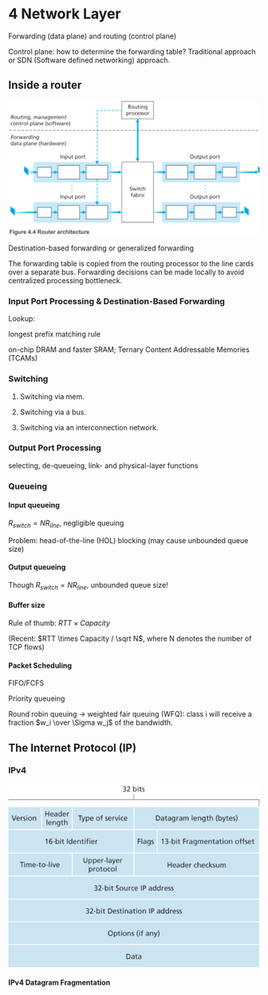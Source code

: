 # 4 Network Layer

Forwarding (data plane) and routing (control plane)

Control plane: how to determine the forwarding table? Traditional approach or SDN (Software defined networking) approach.

## Inside a router

![Screen Shot 2021-02-28 at 12.53.35 PM](4-network%20layer.assets/Screen%20Shot%202021-02-28%20at%2012.53.35%20PM.png)

Destination-based forwarding or generalized forwarding

The forwarding table is copied from the routing processor to the line cards over a separate bus. Forwarding decisions can be made locally to avoid centralized processing bottleneck.

### Input Port Processing & Destination-Based Forwarding

Lookup:

 longest prefix matching rule

on-chip DRAM and faster SRAM; Ternary Content Addressable Memories (TCAMs)

### Switching

1) Switching via mem.

2) Switching via a bus.

3) Switching via an interconnection network.

### Output Port Processing

selecting, de-queueing, link- and physical-layer functions

### Queueing

#### Input queueing

$R_{switch} = N R_{line}$, negligible queuing

Problem: head-of-the-line (HOL) blocking (may cause unbounded queue size)

#### Output queueing

Though $R_{switch} = N R_{line}$, unbounded queue size!

#### Buffer size

Rule of thumb: $RTT \times Capacity$

(Recent: $RTT \times Capacity / \sqrt N$, where N denotes the number of TCP flows)

#### Packet Scheduling

FIFO/FCFS

Priority queueing

Round robin queuing -> weighted fair queuing (WFQ): class i will receive a fraction $w_i \over \Sigma w_j$ of the bandwidth.

## The Internet Protocol (IP)

### IPv4

![Screen Shot 2021-02-28 at 9.42.24 PM](4-network%20layer.assets/Screen%20Shot%202021-02-28%20at%209.42.24%20PM.png)

#### IPv4 Datagram Fragmentation





